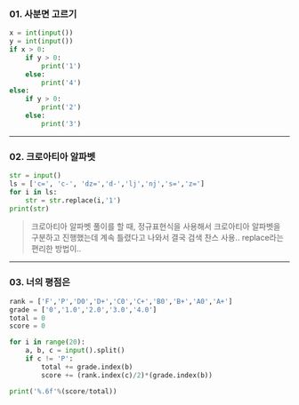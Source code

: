 ### 01. 사분면 고르기
```python
x = int(input())
y = int(input())
if x > 0:
    if y > 0:
        print('1')
    else:
        print('4')
else:
    if y > 0:
        print('2')
    else:
        print('3')
```
---
### 02. 크로아티아 알파벳
```python
str = input()
ls = ['c=', 'c-', 'dz=','d-','lj','nj','s=','z=']
for i in ls:
    str = str.replace(i,'1')
print(str)
```
> 크로아티아 알파벳 풀이를 할 때, 정규표현식을 사용해서 크로아티아 알파벳을 구분하고 진행했는데 계속 틀렸다고 나와서
> 결국 검색 찬스 사용.. replace라는 편리한 방법이..
---
### 03. 너의 평점은
```python
rank = ['F','P','D0','D+','C0','C+','B0','B+','A0','A+']
grade = ['0','1.0','2.0','3.0','4.0']
total = 0
score = 0

for i in range(20):
    a, b, c = input().split()
    if c != 'P':
        total += grade.index(b)
        score += (rank.index(c)/2)*(grade.index(b))

print('%.6f'%(score/total))
```
